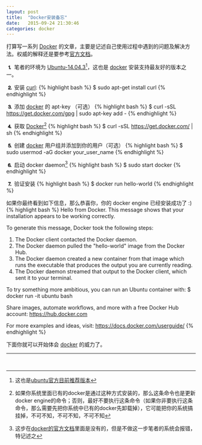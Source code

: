 ```yaml
---
layout: post
title:  "Docker安装备忘"
date:   2015-09-24 21:30:46
categories: docker
---
```


打算写一系列 [Docker][docker] 的文章，主要是记述自己使用过程中遇到的问题及解决方法。权威的解释还是要参考[官方文档][docker-docs]。

<span style="font-size: 120%; color: black; font-weight: 600;">&#9352;</span> 笔者的环境为 [Ubuntu-14.04.3](http://cdimage.ubuntu.com/ubuntu/releases/14.04.3/release/)[^1]，这也是 [docker][docker] 安装支持最友好的版本之一。

<span style="font-size: 120%; color: black; font-weight: 600;">&#9353;</span> 安装 [curl](http://curl.haxx.se):
{% highlight bash %}
$ sudo apt-get install curl
{% endhighlight %}

<span style="font-size: 120%; color: black; font-weight: 600;">&#9354;</span> 添加 [docker][docker] 的 apt-key （可选）
{% highlight bash %}
$ curl -sSL https://get.docker.com/gpg | sudo apt-key add -
{% endhighlight %}

<span style="font-size: 120%; color: black; font-weight: 600;">&#9355;</span> 获取 [Docker][docker][^2]
{% highlight bash %}
$ curl -sSL https://get.docker.com/ | sh
{% endhighlight %}

<span style="font-size: 120%; color: black; font-weight: 600;">&#9356;</span> 创建 [docker][docker] 用户组并添加到你的用户（可选）
{% highlight bash %}
$ sudo usermod -aG docker your_user_name
{% endhighlight %}

<span style="font-size: 120%; color: black; font-weight: 600;">&#9357;</span> 启动 docker daemon[^3]
{% highlight bash %}
$ sudo start docker
{% endhighlight %}

<span style="font-size: 120%; color: black; font-weight: 600;">&#9358;</span> 验证安装
{% highlight bash %}
$ docker run hello-world
{% endhighlight %}

如果你最终看到如下信息，那么恭喜你，你的 docker engine 已经安装成功了 :)
{% highlight bash %}
Hello from Docker.
This message shows that your installation appears to be working correctly.

To generate this message, Docker took the following steps:
  1. The Docker client contacted the Docker daemon.
  2. The Docker daemon pulled the "hello-world" image from the Docker Hub.
  3. The Docker daemon created a new container from that image which runs the executable that produces the output you are currently reading.
  4. The Docker daemon streamed that output to the Docker client, which sent it to your terminal.

To try something more ambitious, you can run an Ubuntu container with:
 $ docker run -it ubuntu bash

Share images, automate workflows, and more with a free Docker Hub account:
 https://hub.docker.com

For more examples and ideas, visit:
 https://docs.docker.com/userguide/
{% endhighlight %}

下面你就可以开始体会 [docker][docker] 的威力了。

****
<br>

[^1]: 这也是[ubuntu官方目前推荐版本](https://wiki.ubuntu.com/TrustyTahr/ReleaseNotes)
[^2]: 如果你系统里面已有的docker是通过这种方式安装的，那么这条命令也是更新docker engine的命令；否则，最好不要执行这条命令（如果你非要执行这条命令，那么需要先把你系统中已有的docker先卸载掉），它可能把你的系统搞挂掉，不可不知，不可不知，不可不知
[^3]: 这步在[docker的官方文档](https://docs.docker.com/installation/ubuntulinux/)里面是没有的，但是不做这一步笔者的系统会报错，特记述之

[docker]:       https://docker.com
[docker-docs]:  https://docs.docker.com
